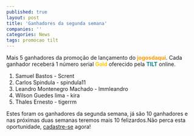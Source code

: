 ```yaml
---
published: true
layout: post
title: 'Ganhadores da segunda semana'
companies: ''
categories: News
tags: promocao tilt
---
```

Mais 5 ganhadores da promoção de lançamento do <span style="font-weight: bold; color: #ff9900;">jogosdaqui</span>.
Cada ganhador receberá 1 número serial <span style="font-weight: bold; color: #ffcc00;">Gold</span> oferecido pela <span style="font-weight: bold; color: #008080;">TILT</span> online.
<ol>
	<li>Samuel Bastos - Scrent</li>
	<li>Carlos Spindula - spindula11</li>
	<li>Leandro Montenegro Machado - lmmleandro</li>
	<li>Wilson Guedes lima - kira</li>
	<li>Thales Ernesto - tigerrm</li>
</ol>
 



Estes foram os ganhadores da segunda semana, já são 10 ganhadores e nas próximas duas semanas teremos mais 10 felizardos.Não perca esta oportunidade, <a href="{{ site.baseurl }}">cadastre-se</a>
 agora!


